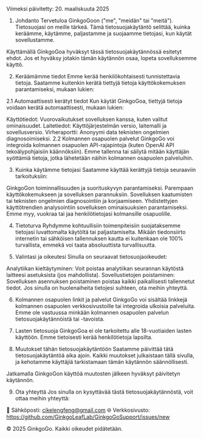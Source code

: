 Viimeksi päivitetty: 20. maaliskuuta 2025

1. Johdanto
Tervetuloa GinkgoGoon ("me", "meidän" tai "meitä"). Tietosuojasi on meille tärkeä. Tämä tietosuojakäytäntö selittää, kuinka keräämme, käytämme, paljastamme ja suojaamme tietojasi, kun käytät sovellustamme.

Käyttämällä GinkgoGoa hyväksyt tässä tietosuojakäytännössä esitetyt ehdot. Jos et hyväksy jotakin tämän käytännön osaa, lopeta sovelluksemme käyttö.

2. Keräämämme tiedot
Emme kerää henkilökohtaisesti tunnistettavia tietoja. Saatamme kuitenkin kerätä tiettyjä tietoja käyttökokemuksen parantamiseksi, mukaan lukien:

2.1 Automaattisesti kerätyt tiedot
Kun käytät GinkgoGoa, tiettyjä tietoja voidaan kerätä automaattisesti, mukaan lukien:

Käyttötiedot: Vuorovaikutukset sovelluksen kanssa, kuten valitut ominaisuudet.
Laitetiedot: Käyttöjärjestelmän versio, laitemalli ja sovellusversio.
Virheraportti: Anonyymi data teknisten ongelmien diagnosoimiseksi.
2.2 Kolmannen osapuolen palvelut
GinkgoGo voi integroida kolmannen osapuolen API-rajapintoja (kuten OpenAI API tekoälypohjaisiin käännöksiin). Emme tallenna tai säilytä mitään käyttäjän syöttämiä tietoja, jotka lähetetään näihin kolmannen osapuolen palveluihin.

3. Kuinka käytämme tietojasi
Saatamme käyttää kerättyjä tietoja seuraaviin tarkoituksiin:

GinkgoGon toiminnallisuuden ja suorituskyvyn parantamiseksi.
Parempaan käyttökokemukseen ja sovelluksen parannuksiin.
Sovelluksen kaatumisten tai teknisten ongelmien diagnosointiin ja korjaamiseen.
Yhdistettyjen käyttötrendien analysointiin sovelluksen ominaisuuksien parantamiseksi.
Emme myy, vuokraa tai jaa henkilötietojasi kolmansille osapuolille.

4. Tietoturva
Ryhdymme kohtuullisiin toimenpiteisiin suojataksemme tietojasi luvattomalta käytöltä tai paljastamiselta. Mikään tiedonsiirto internetin tai sähköisen tallennuksen kautta ei kuitenkaan ole 100% turvallista, emmekä voi taata absoluuttista turvallisuutta.

5. Valintasi ja oikeutesi
Sinulla on seuraavat tietosuojaoikeudet:

Analytiikan kieltäytyminen: Voit poistaa analytiikan seurannan käytöstä laitteesi asetuksista (jos mahdollista).
Sovellustietojen poistaminen: Sovelluksen asennuksen poistaminen poistaa kaikki paikallisesti tallennetut tiedot.
Jos sinulla on huolenaiheita tietojesi suhteen, ota meihin yhteyttä.

6. Kolmannen osapuolen linkit ja palvelut
GinkgoGo voi sisältää linkkejä kolmannen osapuolen verkkosivustoille tai integroida ulkoisia palveluita. Emme ole vastuussa minkään kolmannen osapuolen palvelun tietosuojakäytännöistä tai -tavoista.

7. Lasten tietosuoja
GinkgoGoa ei ole tarkoitettu alle 18-vuotiaiden lasten käyttöön. Emme tietoisesti kerää henkilötietoja lapsilta.

8. Muutokset tähän tietosuojakäytäntöön
Saatamme päivittää tätä tietosuojakäytäntöä aika ajoin. Kaikki muutokset julkaistaan tällä sivulla, ja kehotamme käyttäjiä tarkistamaan tämän käytännön säännöllisesti.

Jatkamalla GinkgoGon käyttöä muutosten jälkeen hyväksyt päivitetyn käytännön.

9. Ota yhteyttä
Jos sinulla on kysyttävää tästä tietosuojakäytännöstä, voit ottaa meihin yhteyttä:

📧 Sähköposti: cikelengfeng@gmail.com
🌐 Verkkosivusto: https://github.com/GinkgoLeafLab/GinkgoGoSupport/issues/new

© 2025 GinkgoGo. Kaikki oikeudet pidätetään.